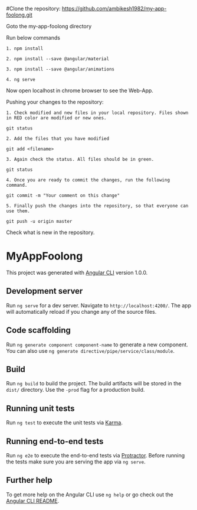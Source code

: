 #Clone the repository: https://github.com/ambikesh1982/my-app-foolong.git

Goto the my-app-foolong directory

Run below commands

	1. npm install

	2. npm install --save @angular/material

	3. npm install --save @angular/animations

	4. ng serve

Now open localhost in chrome browser to see the Web-App.

Pushing your changes to the repository:

	1. Check modified and new files in your local repository. Files shown in RED color are modified or new ones.

	git status

	2. Add the files that you have modified

	git add <filename>

	3. Again check the status. All files should be in green.

	git status

	4. Once you are ready to commit the changes, run the following command.

	git commit -m "Your comment on this change"

	5. Finally push the changes into the repository, so that everyone can use them.

	git push -u origin master

Check what is new in the repository.


# MyAppFoolong

This project was generated with [Angular CLI](https://github.com/angular/angular-cli) version 1.0.0.

## Development server

Run `ng serve` for a dev server. Navigate to `http://localhost:4200/`. The app will automatically reload if you change any of the source files.

## Code scaffolding

Run `ng generate component component-name` to generate a new component. You can also use `ng generate directive/pipe/service/class/module`.

## Build

Run `ng build` to build the project. The build artifacts will be stored in the `dist/` directory. Use the `-prod` flag for a production build.

## Running unit tests

Run `ng test` to execute the unit tests via [Karma](https://karma-runner.github.io).

## Running end-to-end tests

Run `ng e2e` to execute the end-to-end tests via [Protractor](http://www.protractortest.org/).
Before running the tests make sure you are serving the app via `ng serve`.

## Further help

To get more help on the Angular CLI use `ng help` or go check out the [Angular CLI README](https://github.com/angular/angular-cli/blob/master/README.md).
